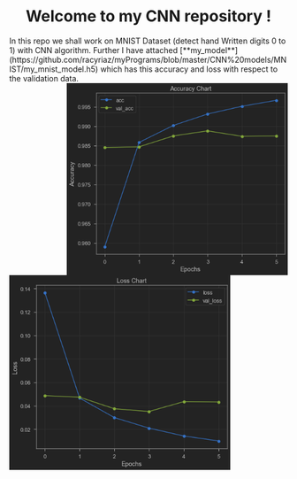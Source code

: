 <h1 align="center"> Welcome to my CNN repository !</h1>
In this repo we shall work on MNIST Dataset (detect hand Written digits 0 to 1) with CNN algorithm.
Further I have attached [**my_model**](https://github.com/racyriaz/myPrograms/blob/master/CNN%20models/MNIST/my_mnist_model.h5) which has this accuracy and loss with respect to the validation data.
<img align='right' src="https://github.com/racyriaz/myPrograms/blob/master/CNN%20models/MNIST/accuracy%20chart.png" width="400" />
<img align='left' src="https://github.com/racyriaz/myPrograms/blob/master/CNN%20models/MNIST/loss.png" width="400" />
